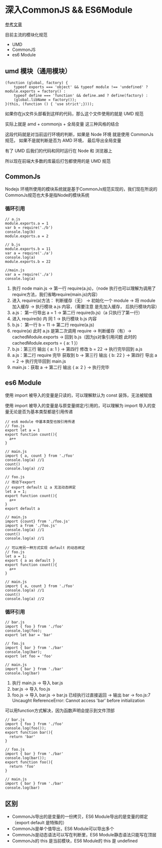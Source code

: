# 深入CommonJS && ES6Module
[参考文章](https://segmentfault.com/a/1190000017878394)

目前主流的模块化规范
* UMD
* CommonJS
* es6 Module

## umd 模块（通用模块）
```
(function (global, factory) {
    typeof exports === 'object' && typeof module !== 'undefined' ? module.exports = factory() :
    typeof define === 'function' && define.amd ? define(factory) :
    (global.libName = factory());
}(this, (function () { 'use strict';})));
```
如果你在js文件头部看到这样的代码，那么这个文件使用的就是 UMD 规范

实际上就是 amd + commonjs + 全局变量 这三种风格的结合

这段代码就是对当前运行环境的判断，如果是 Node 环境 就是使用 CommonJs 规范， 如果不是就判断是否为 AMD 环境， 最后导出全局变量

有了 UMD 后我们的代码和同时运行在 Node 和 浏览器上

所以现在前端大多数的库最后打包都使用的是 UMD 规范

## CommonJs
Nodejs 环境所使用的模块系统就是基于CommonJs规范实现的，我们现在所说的CommonJs规范也大多是指Node的模块系统

### 循环引用
```
// a.js
module.exports.a = 1
var b = require('./b')
console.log(b)
module.exports.a = 2

// b.js
module.exports.b = 11
var a = require('./a')
console.log(a)
module.exports.b = 22

//main.js
var a = require('./a')
console.log(a)
```
1. 执行 node main.js -> 第一行 require(a.js)，（node 执行也可以理解为调用了require方法，我们省略require(main.js)内容）
2. 进入 require(a)方法： 判断缓存（无） -> 初始化一个 module -> 将 module 加入缓存 -> 执行模块 a.js 内容，（需要注意 是先加入缓存， 后执行模块内容）
3. a.js： 第一行导出 a = 1 -> 第二行 require(b.js)（a 只执行了第一行）
4. 进入 require(b) 内 同 1 -> 执行模块 b.js 内容
5. b.js： 第一行 b = 11 -> 第二行 require(a.js)
6. require(a) 此时 a.js 是第二次调用 require -> 判断缓存（有）-> cachedModule.exports -> 回到 b.js（因为js对象引用问题 此时的 cachedModule.exports = { a: 1 }）
7. b.js：第三行 输出 { a: 1 } -> 第四行 修改 b = 22 -> 执行完毕回到 a.js
8. a.js：第二行 require 完毕 获取到 b -> 第三行 输出 { b: 22 } -> 第四行 导出 a = 2 -> 执行完毕回到 main.js
9. main.js：获取 a -> 第二行 输出 { a: 2 } -> 执行完毕

## es6 Module
使用 import 被导入的变量是只读的，可以理解默认为 const 装饰，无法被赋值

使用 import 被导入的变量是与原变量绑定/引用的，可以理解为 import 导入的变量无论是否为基本类型都是引用传递

```
// es6 module 中基本类型也按引用传递
// foo.js
export let a = 1
export function count(){
  a++
}

// main.js
import { a, count } from './foo'
console.log(a) //1
count()
console.log(a) //2
```
```
// foo.js
// 改动下export
// export default 让 a 无法动态绑定
let a = 1;
export function count(){
  a++
}
export default a 

// main.js
import {count} from './foo.js'
import a from './foo.js'
console.log(a) //1
count()
console.log(a) //1
```
```
// 可以用另一种方式实现 default 的动态绑定
// foo.js
let a = 1;
export { a as default }
export function count(){
  a++
}

// main.js
import { a, count } from './foo'
console.log(a) //1
count()
console.log(a) //2
```
### 循环引用
```
// bar.js
import { foo } from './foo'
console.log(foo);
export let bar = 'bar'

// foo.js
import { bar } from './bar'
console.log(bar);
export let foo = 'foo'

// main.js
import { bar } from './bar'
console.log(bar)
```

1. 执行 main.js -> 导入 bar.js
2. bar.js -> 导入 foo.js
3. foo.js -> 导入 bar.js -> bar.js 已经执行过直接返回 -> 输出 bar -> foo.js:7 Uncaught ReferenceError: Cannot access 'bar' before initialization


可以用function方式解决，因为函数声明会提示到文件顶部
```
// bar.js
import { foo } from './foo'
console.log(foo());
export function bar(){
  return 'bar'
}

// foo.js
import { bar } from './bar'
console.log(bar());
export function foo(){
  return 'foo'
}

// main.js
import { bar } from './bar'
console.log(bar)
```

## 区别
* CommonJs导出的是变量的一份拷贝，ES6 Module导出的是变量的绑定（export default 是特殊的）
* CommonJs是单个值导出，ES6 Module可以导出多个
* CommonJs是动态语法可以写在判断里，ES6 Module静态语法只能写在顶层
* CommonJs的 this 是当前模块，ES6 Module的 this 是 undefined